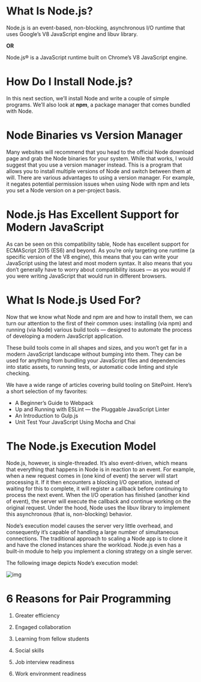 # What Is Node.js? 

Node.js is an event-based, non-blocking, asynchronous I/O runtime that uses Google’s V8 JavaScript engine and libuv library. 

**OR**

Node.js® is a JavaScript runtime built on Chrome’s V8 JavaScript engine. 

# How Do I Install Node.js? 

In this next section, we’ll install Node and write a couple of simple programs. We’ll also look at **npm**, a package manager that comes bundled with Node.

# Node Binaries vs Version Manager 

Many websites will recommend that you head to the official Node download page and grab the Node binaries for your system. While that works, I would suggest that you use a version manager instead. This is a program that allows you to install multiple versions of Node and switch between them at will. There are various advantages to using a version manager. For example, it negates potential permission issues when using Node with npm and lets you set a Node version on a per-project basis.

# Node.js Has Excellent Support for Modern JavaScript 

As can be seen on this compatibility table, Node has excellent support for ECMAScript 2015 (ES6) and beyond. As you’re only targeting one runtime (a specific version of the V8 engine), this means that you can write your JavaScript using the latest and most modern syntax. It also means that you don’t generally have to worry about compatibility issues — as you would if you were writing JavaScript that would run in different browsers. 

# What Is Node.js Used For? 

Now that we know what Node and npm are and how to install them, we can turn our attention to the first of their common uses: installing (via npm) and running (via Node) various build tools — designed to automate the process of developing a modern JavaScript application.

These build tools come in all shapes and sizes, and you won’t get far in a modern JavaScript landscape without bumping into them. They can be used for anything from bundling your JavaScript files and dependencies into static assets, to running tests, or automatic code linting and style checking.

We have a wide range of articles covering build tooling on SitePoint. Here’s a short selection of my favorites:

* A Beginner’s Guide to Webpack
* Up and Running with ESLint — the Pluggable JavaScript Linter
* An Introduction to Gulp.js
* Unit Test Your JavaScript Using Mocha and Chai

# The Node.js Execution Model 

Node.js, however, is single-threaded. It’s also event-driven, which means that everything that happens in Node is in reaction to an event. For example, when a new request comes in (one kind of event) the server will start processing it. If it then encounters a blocking I/O operation, instead of waiting for this to complete, it will register a callback before continuing to process the next event. When the I/O operation has finished (another kind of event), the server will execute the callback and continue working on the original request. Under the hood, Node uses the libuv library to implement this asynchronous (that is, non-blocking) behavior.

Node’s execution model causes the server very little overhead, and consequently it’s capable of handling a large number of simultaneous connections. The traditional approach to scaling a Node app is to clone it and have the cloned instances share the workload. Node.js even has a built-in module to help you implement a cloning strategy on a single server.

The following image depicts Node’s execution model:

![img](https://uploads.sitepoint.com/wp-content/uploads/2012/10/1516152673node_event_loop.png)

# 6 Reasons for Pair Programming 

1. Greater efficiency 

2. Engaged collaboration 

3. Learning from fellow students 

4. Social skills 

5. Job interview readiness 

6. Work environment readiness 